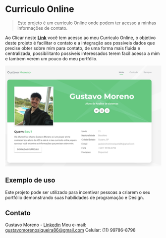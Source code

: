 # Curriculo Online
> Este projeto é um curriculo Online onde podem ter acesso a minhas informações de contato.

Ao Clicar neste **[Link](https://gustavomsv.github.io/#home)** você tem acesso ao meu Curriculo Online, o objetivo deste projeto é facilitar o contato e a integração aos possiveis dados que precise obter sobre mim para contato, de uma forma mais fluida e centralizada, possibilitanto possiveis interessados terem facil acesso a mim e tambem verem um pouco do meu portfólio.  

![](images/Capturar.PNG)

## Exemplo de uso

Este projeto pode ser utilizado para incentivar pessoas a criarem o seu portfólio demonstrando suas habilidades de programação e Design.


## Contato

Gustavo Moreno - [Linkedin](https://www.linkedin.com/in/gustavo-moreno-5803a0229)
Meu e-mail: gustavomorenosiqueira86@gmail.com
Celular: (11) 99786-8798